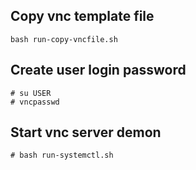 ## Copy vnc template file
```
bash run-copy-vncfile.sh
```

## Create user login password 
```
# su USER
# vncpasswd
```

## Start vnc server demon
```
# bash run-systemctl.sh
```

